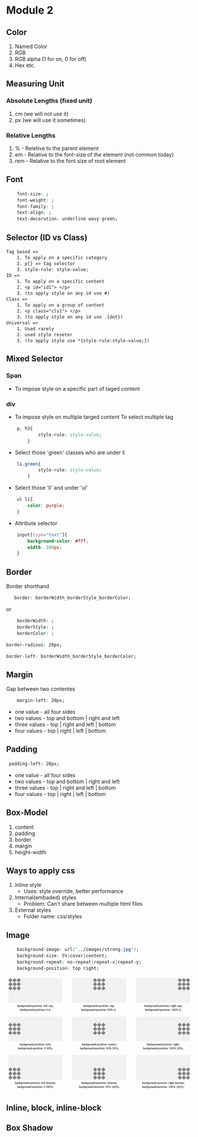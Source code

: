 # Module 2

## Color

1. Named Color
2. RGB
3. RGB alpha (1 for on, 0 for off)
4. Hex etc.

## Measuring Unit

### Absolute Lengths (fixed unit)
1. cm (we will not use it)
2. px (we will use it sometimes)

### Relative Lengths
1. % - Reletive to the parent element
2. em - Relative to the font-size of the element (not common today)
3. rem - Relative to the font size of root element

## Font
``` css
    font-size: ;
    font-weight: ;
    font-family: ;
    text-align: ;
    text-decoration: underline wavy green;
```

## Selector (ID vs Class)
    Tag based =>
        1. To apply on a specific category
        2. p{} => tag selector
        3. style-rule: style-value;
    ID => 
        1. To apply on a specific content
        2. <p id="id1"> </p>
        3. (to apply style on any id use #)
    Class =>
        1. To apply on a group of content
        2. <p class="cls1"> </p>
        3. (to apply style on any id use .{dot}) 
    Universal =>
        1. Used rarely
        2. used style reseter
        3. (to apply style use *{style-rule:style-value;})
    
## Mixed Selector

### Span
- To impose style on a specific part of taged content

### div
- To impose style on multiple targed content
 To select multiple tag
``` css
    p, h3{
            style-rule: style-value;
        }
```
- Select those 'green' classes who are under li
``` css
    li.green{
            style-rule: style-value;
        }
```
- Select those 'li' and under 'ul'
``` css
    ul li{
        color: purple;
    }
```
- Attribute selector
``` css
    input[type="text"]{
        background-color: #fff;
        width: 100px;
    }
```
## Border

Border shorthand 

``` css
   border: borderWidth_borderStyle_borderColor;
```
or
``` css
    borderWidth: ;
    borderStyle: ;
    borderColor: ;
```
``` css
border-radious: 20px;
```
``` css
border-left: borderWidth_borderStyle_borderColor;
```

## Margin
Gap between two contentes
``` css
    margin-left: 20px;
```
- one value - all four sides
- two values - top and bottom | right and left
- three values - top | right and left | bottom
- four values - top | right | left | bottom
## Padding
``` css
 padding-left: 20px;
```
- one value - all four sides
- two values - top and bottom | right and left
- three values - top | right and left | bottom
- four values - top | right | left | bottom 

## Box-Model
1. content
2. padding
3. border
4. margin
5. height-width

## Ways to apply css
1. Inline style
    - Uses: style override, better performance
2. Internal(embaded) styles
    - Problem: Can't share between multiple html files
3. External styles
    - Folder name: css/styles
        <link rel="stylesheet" href="styles/blog.css">

## Image
``` css
    background-image: url('../images/strong.jpg');
    background-size: 5%|cover|content;
    background-repeat: no-repeat|repeat-x|repeat-y;
    background-position: top right;
```
![Image Position](Screenshot1.png)
## Inline, block, inline-block

## Box Shadow